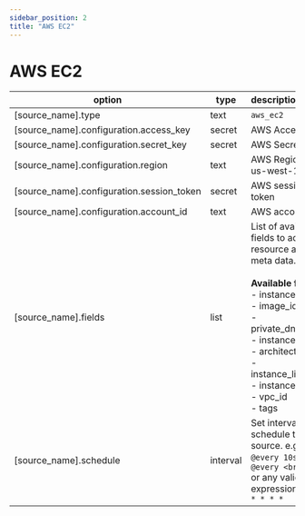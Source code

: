 ```yaml
---
sidebar_position: 2
title: "AWS EC2"
---
```


# AWS EC2

| option	                                      | type     | description	                                                                                                                                                                                                                                                        |
|----------------------------------------------|----------|:--------------------------------------------------------------------------------------------------------------------------------------------------------------------------------------------------------------------------------------------------------------------|
| 	  [source_name].type                        | text     | `aws_ec2`	                                                                                                                                                                                                                                                          |
| 	  [source_name].configuration.access_key    | secret   | AWS Access Key	                                                                                                                                                                                                                                                     |
| 	  [source_name].configuration.secret_key    | secret   | AWS Secret Key	                                                                                                                                                                                                                                                     |
| 	  [source_name].configuration.region        | text     | AWS Region. e.g: us-west-1	                                                                                                                                                                                                                                         |
| 	  [source_name].configuration.session_token | secret   | AWS session token	                                                                                                                                                                                                                                                  |
| 	  [source_name].configuration.account_id    | text     | AWS account ID	                                                                                                                                                                                                                                                     |
| 	  [source_name].fields                      | list     | List of available fields to add with resource add meta data.<br/> <br/>**Available fields:**<br/> - instance_id<br/>- image_id<br/>- private_dns_name<br/>- instance_type<br/>- architecture<br/>- instance_lifecycle<br/>- instance_state<br/>- vpc_id<br/>- tags	 |
| 	  [source_name].schedule                    | interval | Set interval to schedule this source. e.g: `@every 10s`, `@every <br/>24h` or any valid cron expression `*/10 * * * * *`	                                                                                                                                           |

